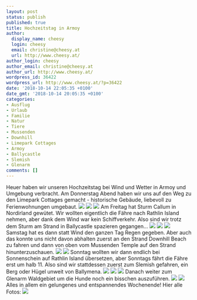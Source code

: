 ```yaml
---
layout: post
status: publish
published: true
title: Hochzeitstag in Armoy
author:
  display_name: cheesy
  login: cheesy
  email: christine@cheesy.at
  url: http://www.cheesy.at/
author_login: cheesy
author_email: christine@cheesy.at
author_url: http://www.cheesy.at/
wordpress_id: 36422
wordpress_url: http://www.cheesy.at/?p=36422
date: '2018-10-14 22:05:35 +0100'
date_gmt: '2018-10-14 20:05:35 +0100'
categories:
- Ausflug
- Urlaub
- Familie
- Natur
- Tiere
- Mussenden
- Downhill
- Limepark Cottages
- Armoy
- Ballycastle
- Slemish
- Glenarm
comments: []
---
```

Heuer haben wir unseren Hochzeitstag bei Wind und Wetter in Armoy und Umgebung verbracht.
Am Donnerstag Abend haben wir uns auf den Weg zu den Limepark Cottages gemacht - historische Gebäude, liebevoll zu Ferienwohnungen umgebaut.
![](http://www.cheesy.at/wp-content/uploads/Armoy-003.jpg)
![](http://www.cheesy.at/wp-content/uploads/Armoy-012.jpg)
![](http://www.cheesy.at/wp-content/uploads/Armoy-008.jpg)
Am Freitag hat Sturm Callum in Nordirland gewütet. Wir wollten eigentlich die Fähre nach Rathlin Island nehmen, aber dank dem Wind war kein Schiffverkehr. Also sind wir trotz dem Sturm am Strand in Ballycastle spazieren gegangen...
![](http://www.cheesy.at/wp-content/uploads/Armoy-044.jpg)
![](http://www.cheesy.at/wp-content/uploads/Armoy-046.jpg)
![](http://www.cheesy.at/wp-content/uploads/Armoy-045.jpg)
Samstag hat es dann statt Wind den ganzen Tag Regen gegeben. Aber auch das konnte uns nicht davon abhalten zuerst an den Strand Downhill Beach zu fahren und dann von oben vom Mussenden Temple auf den Strand hinunterzuschauen.
![](http://www.cheesy.at/wp-content/uploads/Armoy-058.jpg)
![](http://www.cheesy.at/wp-content/uploads/Armoy-059.jpg)
Sonntag wollten wir dann endlich bei Sonnenschein auf Rathlin Island übersetzen, aber Sonntags fährt die Fähre erst um halb 11. Also sind wir stattdessen zuerst zum Slemish gefahren, ein Berg oder Hügel unweit von Ballymena.
![](http://www.cheesy.at/wp-content/uploads/Armoy-072.jpg)
![](http://www.cheesy.at/wp-content/uploads/Armoy-073.jpg)
![](http://www.cheesy.at/wp-content/uploads/Armoy-064.jpg)
Danach weiter zum Glenarm Waldgebiet um die Hunde noch ein bisschen auszuführen.
![](http://www.cheesy.at/wp-content/uploads/Armoy-074.jpg)
![](http://www.cheesy.at/wp-content/uploads/Armoy-078.jpg)
Alles in allem ein gelungenes und entspannendes Wochenende!
Hier alle Fotos:
[![](http://www.cheesy.at/wp-content/uploads/Armoy-001.jpg)](http://www.cheesy.at/fotos/urlaub/kurzurlaub-in-armoy/)

